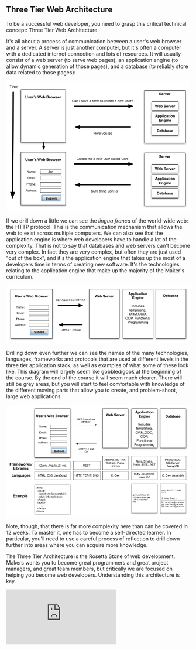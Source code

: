 Three Tier Web Architecture
----------------

To be a successful web developer, you need to grasp this critical technical concept: Three Tier Web Architecture.

It's all about a process of communication between a user's web browser and a server.  A server is just another computer, but it's often a computer with a dedicated internet connection and lots of resources.  It will usually consist of a web server (to serve web pages), an application engine (to allow dynamic generation of those pages), and a database (to reliably store data related to those pages):

![Three Tier Simple](../images/3-tier-simple.png)

If we drill down a little we can see the *lingua franca* of the world-wide web: the HTTP protocol. This is the communication mechanism that allows the web to exist across multiple computers.  We can also see that the application engine is where web developers have to handle a lot of the complexity.  That is not to say that databases and web servers can't become very complex.  In fact they are very complex, but often they are just used "out of the box", and it's the application engine that takes up the most of a developers time in terms of creating new software.  It's the technologies relating to the application engine that make up the majority of the Maker's curriculum.

![Three Tier Middle](../images/3-tier-middle.png)

Drilling down even further we can see the names of the many technologies, languages, frameworks and protocols that are used at different levels in the three tier application stack, as well as examples of what some of these look like.  This diagram will largely seem like gobbledigook at the beginning of the course.  By the end of the course it will seem much clearer.  There will still be grey areas, but you will start to feel comfortable with knowledge of the different moving parts that allow you to create, and problem-shoot, large web applications.

![Three Tier Detail](../images/3-tier.png)

Note, though, that there is far more complexity here than can be covered in 12 weeks.  To master it, one has to become a self-directed learner. In particular, you'll need to use a careful process of reflection to drill down further into areas where you can acquire more knowledge.

The Three Tier Architecture is the Rosetta Stone of web development.  Makers wants you to become great programmers and great project managers, and great team members, but critically we are focused on helping you become web developers.  Understanding this architecture is key.


![Tracking pixel](https://githubanalytics.herokuapp.com/course/pills/three_tier_architecture.md)
